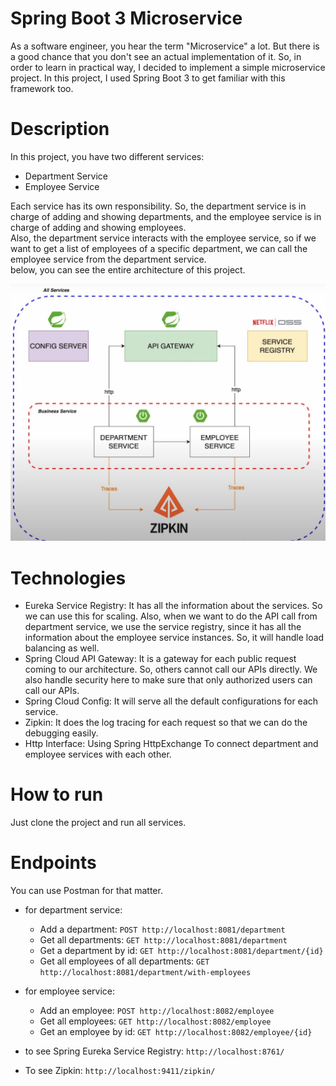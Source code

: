 # Spring Boot 3 Microservice
As a software engineer, you hear the term "Microservice" a lot. But there is a good chance that you don't see an actual implementation of it. So, in order to learn in practical way, I 
decided to implement a simple microservice project. In this project, I used Spring Boot 3 to get familiar with this framework too.   

# Description
In this project, you have two different services:   

- Department Service
- Employee Service   

Each service has its own responsibility. So, the department service is in charge of adding and showing departments, and the employee service is in charge of adding and showing employees.    
Also, the department service interacts with the employee service, so if we want to get a list of employees of a specific department, we can call the employee service from the department service.   
below, you can see the entire architecture of this project.

![Architecture](./Architecture.jpg)

# Technologies
- Eureka Service Registry: It has all the information about the services. So we can use this for scaling. Also, when we want to do the API call from department service, we use the service registry, since it has all the information about the employee service instances. So, it will handle load balancing as well.
- Spring Cloud API Gateway: It is a gateway for each public request coming to our architecture. So, others cannot call our APIs directly. We also handle security here to make sure that only authorized users can call our APIs.
- Spring Cloud Config: It will serve all the default configurations for each service.
- Zipkin: It does the log tracing for each request so that we can do the debugging easily.
- Http Interface: Using Spring HttpExchange To connect department and employee services with each other.

# How to run
Just clone the project and run all services.

# Endpoints
You can use Postman for that matter.    

- for department service:
  - Add a department: `POST http://localhost:8081/department`
  - Get all departments: `GET http://localhost:8081/department`
  - Get a department by id: `GET http://localhost:8081/department/{id}`
  - Get all employees of all departments: `GET http://localhost:8081/department/with-employees`

- for employee service:
    - Add an employee: `POST http://localhost:8082/employee`
    - Get all employees: `GET http://localhost:8082/employee`
    - Get an employee by id: `GET http://localhost:8082/employee/{id}`
- to see Spring Eureka Service Registry: `http://localhost:8761/`    
- To see Zipkin: `http://localhost:9411/zipkin/`

